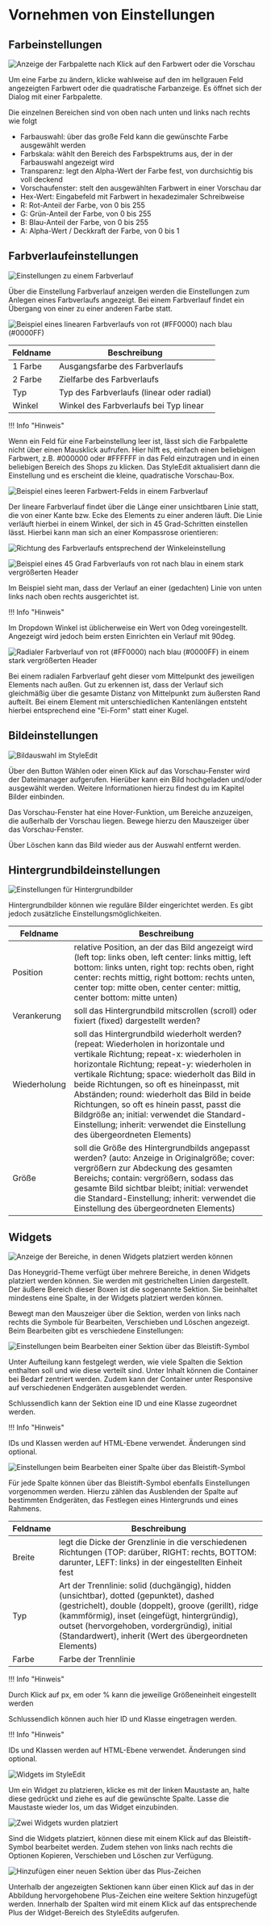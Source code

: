 # Vornehmen von Einstellungen 

## Farbeinstellungen 

![](Bilder/styleedit4/se4_0171_Farbeinstellung.png "Anzeige der Farbpalette nach Klick auf den Farbwert oder die
        Vorschau")

Um eine Farbe zu ändern, klicke wahlweise auf den im hellgrauen Feld angezeigten Farbwert oder die quadratische Farbanzeige. Es öffnet sich der Dialog mit einer Farbpalette.

Die einzelnen Bereichen sind von oben nach unten und links nach rechts wie folgt

-   Farbauswahl: über das große Feld kann die gewünschte Farbe ausgewählt werden
-   Farbskala: wählt den Bereich des Farbspektrums aus, der in der Farbauswahl angezeigt wird
-   Transparenz: legt den Alpha-Wert der Farbe fest, von durchsichtig bis voll deckend
-   Vorschaufenster: stelt den ausgewählten Farbwert in einer Vorschau dar
-   Hex-Wert: Eingabefeld mit Farbwert in hexadezimaler Schreibweise
-   R: Rot-Anteil der Farbe, von 0 bis 255
-   G: Grün-Anteil der Farbe, von 0 bis 255
-   B: Blau-Anteil der Farbe, von 0 bis 255
-   A: Alpha-Wert / Deckkraft der Farbe, von 0 bis 1

## Farbverlaufeinstellungen 

![](Bilder/styleedit4/se4_0172_Farbverlaufeinstellung.png "Einstellungen zu einem Farbverlauf")

Über die Einstellung Farbverlauf anzeigen werden die Einstellungen zum Anlegen eines Farbverlaufs angezeigt. Bei einem Farbverlauf findet ein Übergang von einer zu einer anderen Farbe statt.

![](Bilder/styleedit4/se4_0173_FarbverlaufBeispielLinear.png "Beispiel eines linearen Farbverlaufs von rot (#FF0000) nach
        blau (#0000FF)")

|Feldname|Beschreibung|
|--------|------------|
|1 Farbe|Ausgangsfarbe des Farbverlaufs|
|2 Farbe|Zielfarbe des Farbverlaufs|
|Typ|Typ des Farbverlaufs \(linear oder radial\)|
|Winkel|Winkel des Farbverlaufs bei Typ linear|

!!! Info "Hinweis"
	

Wenn ein Feld für eine Farbeinstellung leer ist, lässt sich die Farbpalette nicht über einen Mausklick aufrufen. Hier hilft es, einfach einen beliebigen Farbwert, z.B. \#000000 oder \#FFFFFF in das Feld einzutragen und in einen beliebigen Bereich des Shops zu klicken. Das StyleEdit aktualisiert dann die Einstellung und es erscheint die kleine, quadratische Vorschau-Box.

![](Bilder/styleedit4/se4_0049_leererFarbverlaufBeispielwert.png "Beispiel eines leeren Farbwert-Felds in einem
        Farbverlauf")

Der lineare Farbverlauf findet über die Länge einer unsichtbaren Linie statt, die von einer Kante bzw. Ecke des Elements zu einer anderen läuft. Die Linie verläuft hierbei in einem Winkel, der sich in 45 Grad-Schritten einstellen lässt. Hierbei kann man sich an einer Kompassrose orientieren:

![](Bilder/styleedit4/se4_0174_FarbverlaufWinkel.png "Richtung des Farbverlaufs entsprechend der
        Winkeleinstellung")

![](Bilder/styleedit4/se4_0175_FarbverlaufBeispielLinear45Grad.png "Beispiel eines 45 Grad Farbverlaufs von rot nach blau in einem
        stark vergrößerten Header")

Im Beispiel sieht man, dass der Verlauf an einer \(gedachten\) Linie von unten links nach oben rechts ausgerichtet ist.

!!! Info "Hinweis"
	

Im Dropdown Winkel ist üblicherweise ein Wert von 0deg voreingestellt. Angezeigt wird jedoch beim ersten Einrichten ein Verlauf mit 90deg.

![](Bilder/styleedit4/se4_0176_FarbverlaufBeispielRadial.png "Radialer Farbverlauf von rot (#FF0000) nach blau (#0000FF) in
        einem stark vergrößerten Header")

Bei einem radialen Farbverlauf geht dieser vom Mittelpunkt des jeweiligen Elements nach außen. Gut zu erkennen ist, dass der Verlauf sich gleichmäßig über die gesamte Distanz von Mittelpunkt zum äußersten Rand aufteilt. Bei einem Element mit unterschiedlichen Kantenlängen entsteht hierbei entsprechend eine "Ei-Form" statt einer Kugel.

## Bildeinstellungen 

![](Bilder/styleedit4/se4_0177_Bildauswahl.png "Bildauswahl im StyleEdit")

Über den Button Wählen oder einen Klick auf das Vorschau-Fenster wird der Dateimanager aufgerufen. Hierüber kann ein Bild hochgeladen und/oder ausgewählt werden. Weitere Informationen hierzu findest du im Kapitel Bilder einbinden.

Das Vorschau-Fenster hat eine Hover-Funktion, um Bereiche anzuzeigen, die außerhalb der Vorschau liegen. Bewege hierzu den Mauszeiger über das Vorschau-Fenster.

Über Löschen kann das Bild wieder aus der Auswahl entfernt werden.

## Hintergrundbildeinstellungen 

![](Bilder/styleedit4/se4_0178_Hintergrundbildauswahl.png "Einstellungen für Hintergrundbilder")

Hintergrundbilder können wie reguläre Bilder eingerichtet werden. Es gibt jedoch zusätzliche Einstellungsmöglichkeiten.

|Feldname|Beschreibung|
|--------|------------|
|Position|relative Position, an der das Bild angezeigt wird \(left top: links oben, left center: links mittig, left bottom: links unten, right top: rechts oben, right center: rechts mittig, right bottom: rechts unten, center top: mitte oben, center center: mittig, center bottom: mitte unten\)|
|Verankerung|soll das Hintergrundbild mitscrollen \(scroll\) oder fixiert \(fixed\) dargestellt werden?|
|Wiederholung|soll das Hintergrundbild wiederholt werden? \(repeat: Wiederholen in horizontale und vertikale Richtung; repeat-x: wiederholen in horizontale Richtung; repeat-y: wiederholen in vertikale Richtung; space: wiederholt das Bild in beide Richtungen, so oft es hineinpasst, mit Abständen; round: wiederholt das Bild in beide Richtungen, so oft es hinein passt, passt die Bildgröße an; initial: verwendet die Standard-Einstellung; inherit: verwendet die Einstellung des übergeordneten Elements\)|
|Größe|soll die Größe des Hintergrundbilds angepasst werden? \(auto: Anzeige in Originalgröße; cover: vergrößern zur Abdeckung des gesamten Bereichs; contain: vergrößern, sodass das gesamte Bild sichtbar bleibt; initial: verwendet die Standard-Einstellung; inherit: verwendet die Einstellung des übergeordneten Elements\)|

## Widgets 

![](Bilder/styleedit4/se4_0179_WidgetAnsicht.png "Anzeige der Bereiche, in denen Widgets platziert werden
        können")

Das Honeygrid-Theme verfügt über mehrere Bereiche, in denen Widgets platziert werden können. Sie werden mit gestrichelten Linien dargestellt. Der äußere Bereich dieser Boxen ist die sogenannte Sektion. Sie beinhaltet mindestens eine Spalte, in der Widgets platziert werden können.

Bewegt man den Mauszeiger über die Sektion, werden von links nach rechts die Symbole für Bearbeiten, Verschieben und Löschen angezeigt. Beim Bearbeiten gibt es verschiedene Einstellungen:

![](Bilder/styleedit4/se4_0180_SektionEinstellungen.png "Einstellungen beim Bearbeiten einer Sektion über das
        Bleistift-Symbol")

Unter Aufteilung kann festgelegt werden, wie viele Spalten die Sektion enthalten soll und wie diese verteilt sind. Unter Inhalt können die Container bei Bedarf zentriert werden. Zudem kann der Container unter Responsive auf verschiedenen Endgeräten ausgeblendet werden.

Schlussendlich kann der Sektion eine ID und eine Klasse zugeordnet werden.

!!! Info "Hinweis"
	

IDs und Klassen werden auf HTML-Ebene verwendet. Änderungen sind optional.

![](Bilder/styleedit4/se4_0181_SpalteEinstellungen.png "Einstellungen beim Bearbeiten einer Spalte über das
        Bleistift-Symbol")

Für jede Spalte können über das Bleistift-Symbol ebenfalls Einstellungen vorgenommen werden. Hierzu zählen das Ausblenden der Spalte auf bestimmten Endgeräten, das Festlegen eines Hintergrunds und eines Rahmens.

|Feldname|Beschreibung|
|--------|------------|
|Breite|legt die Dicke der Grenzlinie in die verschiedenen Richtungen \(TOP: darüber, RIGHT: rechts, BOTTOM: darunter, LEFT: links\) in der eingestellten Einheit fest|
|Typ|Art der Trennlinie: solid \(duchgängig\), hidden \(unsichtbar\), dotted \(gepunktet\), dashed \(gestrichelt\), double \(doppelt\), groove \(gerillt\), ridge \(kammförmig\), inset \(eingefügt, hintergründig\), outset \(hervorgehoben, vordergründig\), initial \(Standardwert\), inherit \(Wert des übergeordneten Elements\)|
|Farbe|Farbe der Trennlinie|

!!! Info "Hinweis"
	

Durch Klick auf px, em oder % kann die jeweilige Größeneinheit eingestellt werden

Schlussendlich können auch hier ID und Klasse eingetragen werden.

!!! Info "Hinweis"
	

IDs und Klassen werden auf HTML-Ebene verwendet. Änderungen sind optional.

![](Bilder/styleedit4/se4_0182_Widgets.png "Widgets im StyleEdit")

Um ein Widget zu platzieren, klicke es mit der linken Maustaste an, halte diese gedrückt und ziehe es auf die gewünschte Spalte. Lasse die Maustaste wieder los, um das Widget einzubinden.

![](Bilder/styleedit4/se4_0183_WidgetsPlatziert.png "Zwei Widgets wurden platziert")

Sind die Widgets platziert, können diese mit einem Klick auf das Bleistift-Symbol bearbeitet werden. Zudem stehen von links nach rechts die Optionen Kopieren, Verschieben und Löschen zur Verfügung.

![](Bilder/styleedit4/se4_0184_SektionPlus.png "Hinzufügen einer neuen Sektion über das Plus-Zeichen")

Unterhalb der angezeigten Sektionen kann über einen Klick auf das in der Abbildung hervorgehobene Plus-Zeichen eine weitere Sektion hinzugefügt werden. Innerhalb der Spalten wird mit einem Klick auf das entsprechende Plus der Widget-Bereich des StyleEdits aufgerufen.



